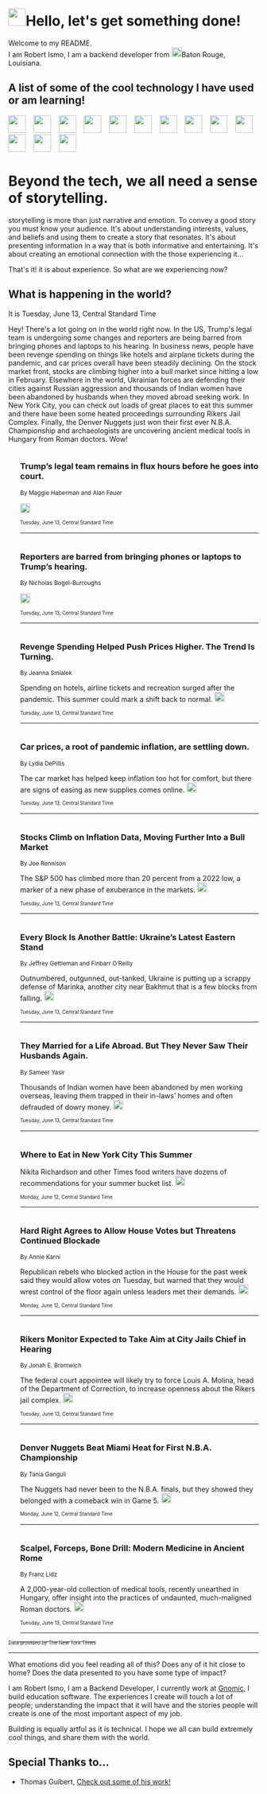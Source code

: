 <h1><img src="https://emojis.slackmojis.com/emojis/images/1643514375/3493/hot-coffee.gif?1643514375" width="35"/>Hello, let's get something done!</h1>

<p>Welcome to my README.<br/>
I am Robert Ismo, I am a backend developer from <img src="https://emojis.slackmojis.com/emojis/images/1638395689/50435/moulin_rouge.png?1638395689" width="20"/>Baton Rouge, Louisiana.</p>
<h2>A list of some of the cool technology I have used or am learning!</h2>
<p>
<img src="https://emojis.slackmojis.com/emojis/images/1643516091/21142/meow_bongotap.gif?1643516091" width="35" alt="">
<img src="https://img.shields.io/badge/Favorite%20Frontend%20Framework-SvelteKit-f83903" alt="">
<img src="https://img.shields.io/badge/Second%20Favorite-Vue-40b581" alt="">
<img src="https://img.shields.io/badge/Most%20Used%20Runtime-Nodejs-78b061" alt="">
<img src="https://emojis.slackmojis.com/emojis/images/1643517416/34482/fire.gif?1643517416" width="35" alt="">
<img src="https://img.shields.io/badge/Javascript%20But%20Better-Typescript-0078ca" alt="">
<img src="https://img.shields.io/badge/Favorite%20Language-Elixir-3e244d" alt="">
<img src="https://img.shields.io/badge/Containerize%20Everything-Docker-6ac9ef" alt="">
<img src="https://emojis.slackmojis.com/emojis/images/1643514596/5999/meow_party.gif?1643514596" width="35" alt="">
<img src="https://img.shields.io/badge/API%20Love%20Language-Graphql-de32a5" alt="">
<img src="https://img.shields.io/badge/Our%20Favorite%20Version%20Controller-Git-e94f33" alt="">
<img src="https://img.shields.io/badge/Favorite%20Database-Redis-d42d1d" alt="">
<img src="https://emojis.slackmojis.com/emojis/images/1643514559/5584/deployparrot.gif?1643514559" width="35" alt="">
<img src="https://img.shields.io/badge/Container%20Interstate-RabbitMQ-f66200" alt="">
<img src="https://img.shields.io/badge/Gotta%20Learn-Kubernetes-316adf" alt="">
<img src="https://img.shields.io/badge/Really%20Mature%20Now-WASM-654fef" alt="">
<img src="https://emojis.slackmojis.com/emojis/images/1666642497/61942/dance_vibe.gif?1666642497" width="35" alt="">
<img src="https://img.shields.io/badge/For%20My%20M1-ARM64-657d96" alt="">
<img src="https://img.shields.io/badge/Loving%20This%20So%20Much-TailwindCSS-17bcb5" alt="">
<img src="https://img.shields.io/badge/Cool%20Build%20Tool-Vite-f9cb24" alt="">
<img src="https://emojis.slackmojis.com/emojis/images/1669231376/62819/working-on-it.gif?1669231376" width="35" alt="">
<img src="https://img.shields.io/badge/Fun%20and%20Easy%20Database-MongoDB-5f8c49" alt="">
<img src="https://img.shields.io/badge/JS%20Life%20Support-NPM-c73737" alt="">
<img src="https://img.shields.io/badge/I%20Liked%20It-DynamoDB-0073b9" alt="">
<img src="https://emojis.slackmojis.com/emojis/images/1643514045/46/question.gif?1643514045" width="35" alt="">
<img src="https://img.shields.io/badge/cool-React-60d6f9" alt="">
<img src="https://img.shields.io/badge/Future%20Big%20Project-Lambda-f37e00" alt="">
<img src="https://img.shields.io/badge/NPM%20But%20Better-PNPM-f1aa07" alt="">
<img src="https://emojis.slackmojis.com/emojis/images/1643514943/9662/fbwow.gif?1643514943" width="35" alt="">
<img src="https://img.shields.io/badge/First%20Language-C-662079" alt="">
<img src="https://img.shields.io/badge/Where%20I%20Deploy%20Frontend-Vercel-000000" alt="">
<img src="https://img.shields.io/badge/Who%20Does%20not%20Want%20an%20App-Swift-f9492a" alt="">
<img src="https://emojis.slackmojis.com/emojis/images/1643514058/151/javascript.png?1643514058" width="35" alt="">
<img src="https://img.shields.io/badge/cool-Python-fbd542" alt="">
<img src="https://img.shields.io/badge/Favorite%20Something-Stripe-656cdc" alt="">
<img src="https://img.shields.io/badge/Of%20Course-HTML5-ed6327" alt="">
<img src="https://emojis.slackmojis.com/emojis/images/1660415405/60731/bomb.gif?1660415405" width="35" alt="">
<img src="https://img.shields.io/badge/hate-CSS-2964ec" alt="">
<img src="https://img.shields.io/badge/Learning-CircleCI-141215" alt="">
<img src="https://img.shields.io/badge/Learning-Rust-fbbb3b" alt="">
<img src="https://emojis.slackmojis.com/emojis/images/1660415397/60712/writing-hand.gif?1660415397" width="35" alt="">
<img src="https://img.shields.io/badge/Dev%20Browser%20of%20Choice-Firefox-cc4e26" alt="">
<img src="https://img.shields.io/badge/Recoverying%20From%20Windows-UNIX-1781e3" alt="">
<img src="https://img.shields.io/badge/LOVE-LogSeq-90c1c2" alt="">
<img src="https://emojis.slackmojis.com/emojis/images/1643514066/223/kirby.gif?1643514066" width="35" alt="">
<img src="https://img.shields.io/badge/Daily%20Driver-MacOS-e6e6e8" alt="">
<img src="https://img.shields.io/badge/Git%20Server-Github-000000" alt="">
<img src="https://img.shields.io/badge/enjoyable-EC2-f17428" alt="">
<img src="https://emojis.slackmojis.com/emojis/images/1643514239/2069/excited.gif?1643514239" width="35" alt="">
</p>
<h1>Beyond the tech, we all need a sense of storytelling.</h1>
<p>storytelling is more than just narrative and emotion. To convey a good story you must know your audience. It's about understanding interests, values, and beliefs and using them to create a story that resonates. It's about presenting information in a way that is both informative and entertaining. It's about creating an emotional connection with the those experiencing it...</p>
<p>That's it! it is about experience. So what are we experiencing now?</p>
<h2>What is happening in the world?</h2>
<p>It is Tuesday, June 13, Central Standard Time</p>
<p>
Hey! There&#39;s a lot going on in the world right now. In the US, Trump&#39;s legal team is undergoing some changes and reporters are being barred from bringing phones and laptops to his hearing. In business news, people have been revenge spending on things like hotels and airplane tickets during the pandemic, and car prices overall have been steadily declining. On the stock market front, stocks are climbing higher into a bull market since hitting a low in February. Elsewhere in the world, Ukrainian forces are defending their cities against Russian aggression and thousands of Indian women have been abandoned by husbands when they moved abroad seeking work. In New York City, you can check out loads of great places to eat this summer and there have been some heated proceedings surrounding Rikers Jail Complex. Finally, the Denver Nuggets just won their first ever N.B.A. Championship and archaeologists are uncovering ancient medical tools in Hungary from Roman doctors. Wow!</p>
<ol>
<img src="https://img.shields.io/badge/-us-blue" alt="">
<h3>Trump’s legal team remains in flux hours before he goes into court.</h3>
<sub>By Maggie Haberman and Alan Feuer</sub>
<p>  <a href="https://nyti.ms/3X6L5Xa"><img src="https://developer.nytimes.com/files/poweredby_nytimes_30b.png?v=1583354208352" height="20"></a></p>
<sub><sub>Tuesday, June 13, Central Standard Time</sub></sub>
<hr/>
<img src="https://img.shields.io/badge/-us-blue" alt="">
<h3>Reporters are barred from bringing phones or laptops to Trump’s hearing.</h3>
<sub>By Nicholas Bogel-Burroughs</sub>
<p>  <a href="https://nyti.ms/3N3bKiH"><img src="https://developer.nytimes.com/files/poweredby_nytimes_30b.png?v=1583354208352" height="20"></a></p>
<sub><sub>Tuesday, June 13, Central Standard Time</sub></sub>
<hr/>
<img src="https://img.shields.io/badge/-business-blue" alt="">
<h3>Revenge Spending Helped Push Prices Higher. The Trend Is Turning.</h3>
<sub>By Jeanna Smialek</sub>
<p>Spending on hotels, airline tickets and recreation surged after the pandemic. This summer could mark a shift back to normal.  <a href="https://nyti.ms/3NbyVHY"><img src="https://developer.nytimes.com/files/poweredby_nytimes_30b.png?v=1583354208352" height="20"></a></p>
<sub><sub>Tuesday, June 13, Central Standard Time</sub></sub>
<hr/>
<img src="https://img.shields.io/badge/-business-blue" alt="">
<h3>Car prices, a root of pandemic inflation, are settling down.</h3>
<sub>By Lydia DePillis</sub>
<p>The car market has helped keep inflation too hot for comfort, but there are signs of easing as new supplies comes online.  <a href="https://nyti.ms/43YaeFq"><img src="https://developer.nytimes.com/files/poweredby_nytimes_30b.png?v=1583354208352" height="20"></a></p>
<sub><sub>Tuesday, June 13, Central Standard Time</sub></sub>
<hr/>
<img src="https://img.shields.io/badge/-business-blue" alt="">
<h3>Stocks Climb on Inflation Data, Moving Further Into a Bull Market</h3>
<sub>By Joe Rennison</sub>
<p>The S&amp;P 500 has climbed more than 20 percent from a 2022 low, a marker of a new phase of exuberance in the markets.  <a href="https://nyti.ms/3Co1uwC"><img src="https://developer.nytimes.com/files/poweredby_nytimes_30b.png?v=1583354208352" height="20"></a></p>
<sub><sub>Tuesday, June 13, Central Standard Time</sub></sub>
<hr/>
<img src="https://img.shields.io/badge/-world-blue" alt="">
<h3>Every Block Is Another Battle: Ukraine’s Latest Eastern Stand</h3>
<sub>By Jeffrey Gettleman and Finbarr O’Reilly</sub>
<p>Outnumbered, outgunned, out-tanked, Ukraine is putting up a scrappy defense of Marinka, another city near Bakhmut that is a few blocks from falling.  <a href="https://nyti.ms/3X5mNMZ"><img src="https://developer.nytimes.com/files/poweredby_nytimes_30b.png?v=1583354208352" height="20"></a></p>
<sub><sub>Tuesday, June 13, Central Standard Time</sub></sub>
<hr/>
<img src="https://img.shields.io/badge/-world-blue" alt="">
<h3>They Married for a Life Abroad. But They Never Saw Their Husbands Again.</h3>
<sub>By Sameer Yasir</sub>
<p>Thousands of Indian women have been abandoned by men working overseas, leaving them trapped in their in-laws’ homes and often defrauded of dowry money.  <a href="https://nyti.ms/45ZjrPA"><img src="https://developer.nytimes.com/files/poweredby_nytimes_30b.png?v=1583354208352" height="20"></a></p>
<sub><sub>Tuesday, June 13, Central Standard Time</sub></sub>
<hr/>
<img src="https://img.shields.io/badge/-dining-blue" alt="">
<h3>Where to Eat in New York City This Summer</h3>
<sub></sub>
<p>Nikita Richardson and other Times food writers have dozens of recommendations for your summer bucket list.  <a href="https://nyti.ms/3qG3k9F"><img src="https://developer.nytimes.com/files/poweredby_nytimes_30b.png?v=1583354208352" height="20"></a></p>
<sub><sub>Monday, June 12, Central Standard Time</sub></sub>
<hr/>
<img src="https://img.shields.io/badge/-us-blue" alt="">
<h3>Hard Right Agrees to Allow House Votes but Threatens Continued Blockade</h3>
<sub>By Annie Karni</sub>
<p>Republican rebels who blocked action in the House for the past week said they would allow votes on Tuesday, but warned that they would wrest control of the floor again unless leaders met their demands.  <a href="https://nyti.ms/3oZ31pY"><img src="https://developer.nytimes.com/files/poweredby_nytimes_30b.png?v=1583354208352" height="20"></a></p>
<sub><sub>Monday, June 12, Central Standard Time</sub></sub>
<hr/>
<img src="https://img.shields.io/badge/-nyregion-blue" alt="">
<h3>Rikers Monitor Expected to Take Aim at City Jails Chief in Hearing</h3>
<sub>By Jonah E. Bromwich</sub>
<p>The federal court appointee will likely try to force Louis A. Molina, head of the Department of Correction, to increase openness about the Rikers jail complex.  <a href="https://nyti.ms/3JbOTR4"><img src="https://developer.nytimes.com/files/poweredby_nytimes_30b.png?v=1583354208352" height="20"></a></p>
<sub><sub>Tuesday, June 13, Central Standard Time</sub></sub>
<hr/>
<img src="https://img.shields.io/badge/-sports-blue" alt="">
<h3>Denver Nuggets Beat Miami Heat for First N.B.A. Championship</h3>
<sub>By Tania Ganguli</sub>
<p>The Nuggets had never been to the N.B.A. finals, but they showed they belonged with a comeback win in Game 5.  <a href="https://nyti.ms/3NsXwcE"><img src="https://developer.nytimes.com/files/poweredby_nytimes_30b.png?v=1583354208352" height="20"></a></p>
<sub><sub>Monday, June 12, Central Standard Time</sub></sub>
<hr/>
<img src="https://img.shields.io/badge/-science-blue" alt="">
<h3>Scalpel, Forceps, Bone Drill: Modern Medicine in Ancient Rome</h3>
<sub>By Franz Lidz</sub>
<p>A 2,000-year-old collection of medical tools, recently unearthed in Hungary, offer insight into the practices of undaunted, much-maligned Roman doctors.  <a href="https://nyti.ms/43C8WQD"><img src="https://developer.nytimes.com/files/poweredby_nytimes_30b.png?v=1583354208352" height="20"></a></p>
<sub><sub>Tuesday, June 13, Central Standard Time</sub></sub>
<hr/>
</ol>
<a href="https://developer.nytimes.com"><sub><sub>Data provided by The New York Times</sub></sub></a>
<hr/>
<p>What emotions did you feel reading all of this? Does any of it hit close to home? Does the data presented to you have some type of impact?</p>
<p>I am Robert Ismo, I am a Backend Developer, I currently work at <a href="https://gnomic.education/">Gnomic</a>, I build education software. The experiences I create will touch a lot of people; understanding the impact that it will have and the stories people will create is one of the most important aspect of my job.</p>
<p>Building is equally artful as it is technical. I hope we all can build extremely cool things, and share them with the world.</p>
<h2>Special Thanks to...</h2>
<ul>
<li>Thomas Guibert, <a href="https://github.com/thmsgbrt/thmsgbrt">Check out some of his work!</a></li>
</ul>